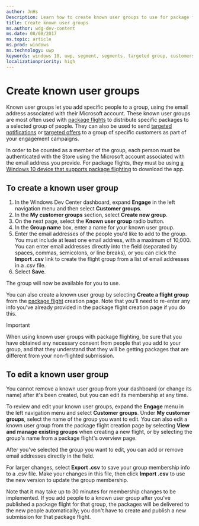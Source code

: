 ```yaml
---
author: JnHs
Description: Learn how to create known user groups to use for package flighting and more.
title: Create known user groups
ms.author: wdg-dev-content
ms.date: 08/08/2017
ms.topic: article
ms.prod: windows
ms.technology: uwp
keywords: windows 10, uwp, segment, segments, targeted group, customers
localizationpriority: high
---
```


# Create known user groups

Known user groups let you add specific people to a group, using the email address associated with their Microsoft account. These known user groups are most often used with [package flights](package-flights.md) to distribute specific packages to a selected group of people. They can also be used to send [targeted notifications](send-push-notifications-to-your-apps-customers.md) or [targeted offers](use-targeted-offers-to-maximize-engagement-and-conversions.md) to a group of specific customers as part of your engagement campaigns.

In order to be counted as a member of the group, each person must be authenticated with the Store using the Microsoft account associated with the email address you provide. For package flights, they must be using [a Windows 10 device that supports package flighting](package-flights.md) to download the app.


## To create a known user group

1.	In the Windows Dev Center dashboard, expand **Engage** in the left navigation menu and then select **Customer groups**. 
2.	In the **My customer groups** section, select **Create new group**.
3.	On the next page, select the **Known user group** radio button.
4.	In the **Group name** box, enter a name for your known user group.
5.	Enter the email addresses of the people you'd like to add to the group. You must include at least one email address, with a maximum of 10,000. You can enter email addresses directly into the field (separated by spaces, commas, semicolons, or line breaks), or you can click the **Import .csv** link to create the flight group from a list of email addresses in a .csv file.
6. Select **Save**.

The group will now be available for you to use.

You can also create a known user group by selecting **Create a flight group** from the [package flight](package-flights.md) creation page. Note that you'll need to re-enter any info you've already provided in the package flight creation page if you do this.

> [!IMPORTANT]
> When using known user groups with package flighting, be sure that you have obtained any necessary consent from people that you add to your group, and that they understand that they will be getting packages that are different from your non-flighted submission. 

## To edit a known user group

You cannot remove a known user group from your dashboard (or change its name) after it's been created, but you can edit its membership at any time.

To review and edit your known user groups, expand the **Engage** menu in the left navigation menu and select **Customer groups**. Under **My customer groups**, select the name of the group you want to edit. You can also edit a known user group from the package flight creation page by selecting **View and manage existing groups** when creating a new flight, or by selecting the group's name from a package flight's overview page. 

After you've selected the group you want to edit, you can add or remove email addresses directly in the field.

For larger changes, select **Export .csv** to save your group membership info to a .csv file. Make your changes in this file, then click **Import .csv** to use the new version to update the group membership.

Note that it may take up to 30 minutes for membership changes to be implemented. If you add people to a known user group after you've published a package flight for that group, the packages will be delivered to the new people automatically; you don't have to create and publish a new submission for that package flight. 






